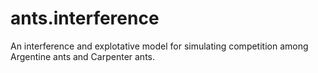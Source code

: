 # ants.interference
An interference and explotative model for simulating competition among Argentine ants and Carpenter ants.
